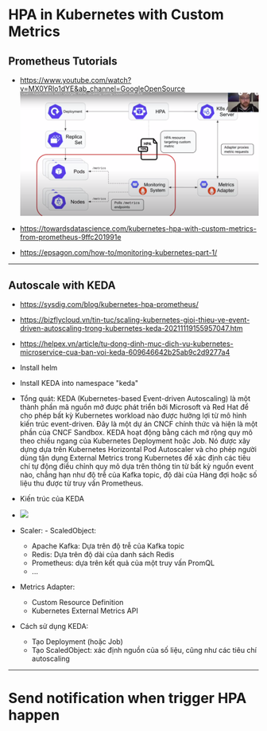 # HPA in Kubernetes with Custom Metrics

## Prometheus Tutorials
+ https://www.youtube.com/watch?v=MX0YRlo1dYE&ab_channel=GoogleOpenSource
![img.png](img/HPA_structure.png)


+ https://towardsdatascience.com/kubernetes-hpa-with-custom-metrics-from-prometheus-9ffc201991e


+ https://epsagon.com/how-to/monitoring-kubernetes-part-1/
____
## Autoscale with KEDA
+ https://sysdig.com/blog/kubernetes-hpa-prometheus/
+ https://bizflycloud.vn/tin-tuc/scaling-kubernetes-gioi-thieu-ve-event-driven-autoscaling-trong-kubernetes-keda-20211119155957047.htm
+ https://helpex.vn/article/tu-dong-dinh-muc-dich-vu-kubernetes-microservice-cua-ban-voi-keda-609646642b25ab9c2d9277a4

+ Install helm
+ Install KEDA into namespace "keda"
+ Tổng quát: KEDA (Kubernetes-based Event-driven Autoscaling) là một thành phần mã nguồn mở được phát triển bởi Microsoft và Red Hat để cho phép bất kỳ Kubernetes workload nào được hưởng lợi từ mô hình kiến trúc event-driven. Đây là một dự án CNCF chính thức và hiện là một phần của CNCF Sandbox. KEDA hoạt động bằng cách mở rộng quy mô theo chiều ngang của Kubernetes Deployment hoặc Job. Nó được xây dựng dựa trên Kubernetes Horizontal Pod Autoscaler và cho phép người dùng tận dụng External Metrics trong Kubernetes để xác định các tiêu chí tự động điều chỉnh quy mô dựa trên thông tin từ bất kỳ nguồn event nào, chẳng hạn như độ trễ của Kafka topic, độ dài của Hàng đợi hoặc số liệu thu được từ truy vấn Prometheus.

+ Kiến trúc của KEDA

+ ![](https://techvccloud.mediacdn.vn/280518386289090560/2021/11/19/kubernetes-autoscaling-163731201742930051138.png)

+ Scaler: - ScaledObject:
  + Apache Kafka: Dựa trên độ trễ của Kafka topic
  + Redis: Dựa trên độ dài của danh sách Redis
  + Prometheus: dựa trên kết quả của một truy vấn PromQL
  + ...

+ Metrics Adapter:
  + Custom Resource Definition
  + Kubernetes External Metrics API

+ Cách sử dụng KEDA:
  + Tạo Deployment (hoặc Job)
  + Tạo ScaledObject: xác định nguồn của số liệu, cũng như các tiêu chí autoscaling
____

# Send notification when trigger HPA happen